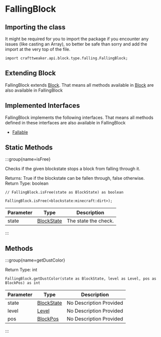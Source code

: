 # FallingBlock



## Importing the class

It might be required for you to import the package if you encounter any issues (like casting an Array), so better be safe than sorry and add the import at the very top of the file.
```zenscript
import crafttweaker.api.block.type.falling.FallingBlock;
```


## Extending Block

FallingBlock extends [Block](/vanilla/api/block/Block). That means all methods available in [Block](/vanilla/api/block/Block) are also available in FallingBlock

## Implemented Interfaces
FallingBlock implements the following interfaces. That means all methods defined in these interfaces are also available in FallingBlock

- [Fallable](/vanilla/api/block/type/falling/Fallable)

## Static Methods

:::group{name=isFree}

Checks if the given blockstate stops a block from falling through it.

Returns: True if the blockstate can be fallen through, false otherwise.  
Return Type: boolean

```zenscript
// FallingBlock.isFree(state as BlockState) as boolean

FallingBlock.isFree(<blockstate:minecraft:dirt>);
```

| Parameter | Type | Description |
|-----------|------|-------------|
| state | [BlockState](/vanilla/api/block/BlockState) | The state the check. |


:::

## Methods

:::group{name=getDustColor}

Return Type: int

```zenscript
FallingBlock.getDustColor(state as BlockState, level as Level, pos as BlockPos) as int
```

| Parameter | Type | Description |
|-----------|------|-------------|
| state | [BlockState](/vanilla/api/block/BlockState) | No Description Provided |
| level | [Level](/vanilla/api/world/Level) | No Description Provided |
| pos | [BlockPos](/vanilla/api/util/math/BlockPos) | No Description Provided |


:::


